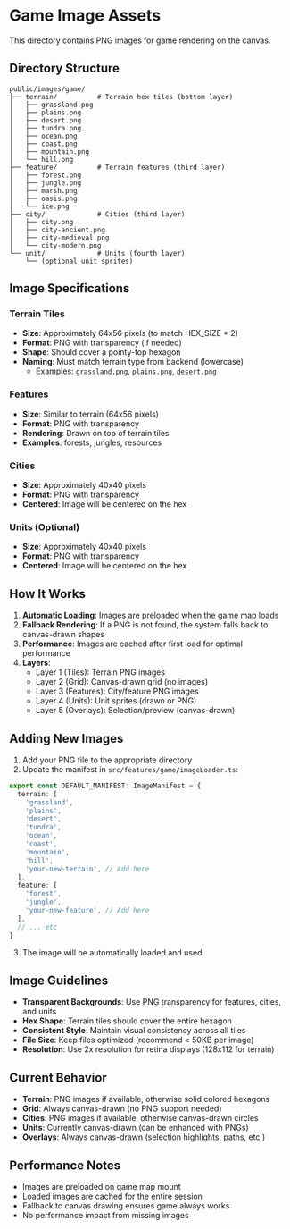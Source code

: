 # Game Image Assets

This directory contains PNG images for game rendering on the canvas.

## Directory Structure

```
public/images/game/
├── terrain/          # Terrain hex tiles (bottom layer)
│   ├── grassland.png
│   ├── plains.png
│   ├── desert.png
│   ├── tundra.png
│   ├── ocean.png
│   ├── coast.png
│   ├── mountain.png
│   └── hill.png
├── feature/          # Terrain features (third layer)
│   ├── forest.png
│   ├── jungle.png
│   ├── marsh.png
│   ├── oasis.png
│   └── ice.png
├── city/             # Cities (third layer)
│   ├── city.png
│   ├── city-ancient.png
│   ├── city-medieval.png
│   └── city-modern.png
└── unit/             # Units (fourth layer)
    └── (optional unit sprites)
```

## Image Specifications

### Terrain Tiles
- **Size**: Approximately 64x56 pixels (to match HEX_SIZE * 2)
- **Format**: PNG with transparency (if needed)
- **Shape**: Should cover a pointy-top hexagon
- **Naming**: Must match terrain type from backend (lowercase)
  - Examples: `grassland.png`, `plains.png`, `desert.png`

### Features
- **Size**: Similar to terrain (64x56 pixels)
- **Format**: PNG with transparency
- **Rendering**: Drawn on top of terrain tiles
- **Examples**: forests, jungles, resources

### Cities
- **Size**: Approximately 40x40 pixels
- **Format**: PNG with transparency
- **Centered**: Image will be centered on the hex

### Units (Optional)
- **Size**: Approximately 40x40 pixels  
- **Format**: PNG with transparency
- **Centered**: Image will be centered on the hex

## How It Works

1. **Automatic Loading**: Images are preloaded when the game map loads
2. **Fallback Rendering**: If a PNG is not found, the system falls back to canvas-drawn shapes
3. **Performance**: Images are cached after first load for optimal performance
4. **Layers**: 
   - Layer 1 (Tiles): Terrain PNG images
   - Layer 2 (Grid): Canvas-drawn grid (no images)
   - Layer 3 (Features): City/feature PNG images
   - Layer 4 (Units): Unit sprites (drawn or PNG)
   - Layer 5 (Overlays): Selection/preview (canvas-drawn)

## Adding New Images

1. Add your PNG file to the appropriate directory
2. Update the manifest in `src/features/game/imageLoader.ts`:

```typescript
export const DEFAULT_MANIFEST: ImageManifest = {
  terrain: [
    'grassland',
    'plains',
    'desert',
    'tundra',
    'ocean',
    'coast',
    'mountain',
    'hill',
    'your-new-terrain', // Add here
  ],
  feature: [
    'forest',
    'jungle',
    'your-new-feature', // Add here
  ],
  // ... etc
}
```

3. The image will be automatically loaded and used

## Image Guidelines

- **Transparent Backgrounds**: Use PNG transparency for features, cities, and units
- **Hex Shape**: Terrain tiles should cover the entire hexagon
- **Consistent Style**: Maintain visual consistency across all tiles
- **File Size**: Keep files optimized (recommend < 50KB per image)
- **Resolution**: Use 2x resolution for retina displays (128x112 for terrain)

## Current Behavior

- **Terrain**: PNG images if available, otherwise solid colored hexagons
- **Grid**: Always canvas-drawn (no PNG support needed)
- **Cities**: PNG images if available, otherwise canvas-drawn circles
- **Units**: Currently canvas-drawn (can be enhanced with PNGs)
- **Overlays**: Always canvas-drawn (selection highlights, paths, etc.)

## Performance Notes

- Images are preloaded on game map mount
- Loaded images are cached for the entire session
- Fallback to canvas drawing ensures game always works
- No performance impact from missing images


